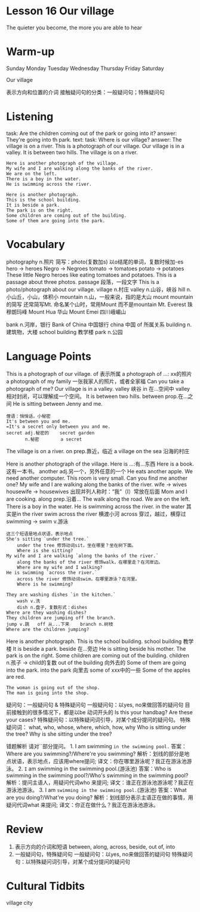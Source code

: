 # Lesson 16 Our village

The quieter you become, the more you are able to hear

# Warm-up

Sunday
Monday
Tuesday
Wednesday
Thursday
Friday
Saturday

Our village

表示方向和位置的介词
接触疑问句的分类：一般疑问句；特殊疑问句

# Listening

task:
    Are the children coming out of the park or going into it?
answer:
    They're going into th park.
text:
    task:
        Where is our village?
    answer:
        The village is on a river.
    This is a photograph of our village.
    Our village is in a valley.
    It is between two hills.
    The village is on a river.

    Here is another photograph of the village.
    My wife and I are walking along the banks of the river.
    We are on the left.
    There is a boy in the water.
    He is swimming across the river.

    Here is another photograph.
    This is the school building.
    It is beside a park.
    The park is on the right.
    Some children are coming out of the building.
    Some of them are going into the park.

# Vocabulary

photography n.照片 简写：photo(复数加s)
以o结尾的单词，复数时候加-es
    hero -> heroes
    Negro -> Negroes
    tomato -> tomatoes
    potato -> potatoes
    These little Negro heroes like eating tomatoes and potatoes.
    This is a passage about three photos.
        passage 段落，一段文字
    This is a photo/photograph about our village.
village n.村庄
valley n.山谷，峡谷
hill n.小山丘，小山，体积小
mountain n.山，一般来说，指的是大山
mount mountain的简写
    还常简写Mt.
命名某个山时，常用Mount 而不是mountain
    Mt. Everest 珠穆朗玛峰
    Mount Hua 华山
    Mount Emei 四川峨嵋山

bank n.河岸，银行
    Bank of China 中国银行
    china 中国
    of 所属关系
building n.建筑物，大楼
    school building 教学楼
park n.公园

# Language Points

This is a photograph of our village.
    of 表示所属
    a photograph of ...: xx的照片
    a photograph of my family 一张我家人的照片，或者全家福
    Can you take a photograph of me?
Our village is in a valley.
    valley 峡谷
    in 在...空间中
    valley 相对封闭，可以理解成一个空间。
It is between two hills.
    between prop.在...之间
    He is sitting between Jenny and me.

    俚语：悄悄话，小秘密
    It's between you and me.
    =It's a secret only between you and me.
    secret adj.秘密的    secret garden
           n.秘密        a secret
The village is on a river.
    on prep.靠近，临近
    a village on the sea 沿海的村庄

Here is another photograph of the village.
    Here is ...:有...东西
    Here is a book. 这有一本书。
    another adj.另一个，另外任意的一个
    He eats another apple.
    We need another computer.
    This room is very small. Can you find me another one?
My wife and I are walking along the banks of the river.
    wife -> wives
    housewife -> housewives
    出现并列人称时：“我”（I）常放在后面
    Mom and I are cooking.
    along prep.沿着...
        The walk along the road.
We are on the left.
There is a boy in the water.
He is swimming across the river.
    in the water 其实是in the river
    swim across the river 横渡小河
    across 穿过，越过，横穿过
    swimming -> swim v.游泳

    这三个短语是地点状语，表示地点
    She's sitting `under the tree.`
        under the tree 修饰动词sit，坐在哪里？坐在树下面。
        Where is she sitting?
    My wife and I are walking `along the banks of the river.`
        along the banks of the river 修饰walk，在哪里走？在河岸边。
        Where are my wife and I walking?
    He is swimming `across the river.`
        across the river 修饰动词swim，在哪里游泳？在河里。
        Where is he swimming?

    They are washing dishes `in the kitchen.`
        wash v.洗
        dish n.盘子，复数形式：dishes
    Where are they washing dishes?
    They children are jumping off the branch.
    jump v.跳   off 从...下来    branch n.树枝
    Where are the children jumping?
Here is another photograph.
This is the school building.
    school building 教学楼
It is beside a park.
    beside 在...旁边
    He is sitting beside his mother.
The park is on the right.
Some children are coming out of the building.
    children n.孩子 -> child的复数
    out of the building 向外去的
Some of them are going into the park.
    into the park 向里去
    some of xxx中的一些
    Some of the apples are red.

    The woman is going out of the shop.
    The man is going into the shop.


疑问句：一般疑问句 & 特殊疑问句
一般疑问句：以yes, no来做回答的疑问句
目前接触到的很多情况下，都是以be 动词开头的
Is this your handbag?
Are these your cases?
特殊疑问句：以特殊疑问词引导，对某个成分提问的疑问句。
特殊疑问词：
    what, who, whose, where, which, how, why
Who is sitting under the tree?
Why is she sitting under the tree?

错题解析
    请对``部分提问。
    1. I am swimming `in the swimming pool.`
    答案：Where are you swimming?/Where're you swimming?
    解析：划线的部分是地点状语，表示地点，应该用where提问;
    译文：你在哪里游泳呢？我正在游泳池游泳。
    2. `I` am swimming in the swimming pool.(游泳池)
    答案：Who is swimming in the swimming pool?/Who's swimming in the swimming pool?
    解析：提问主语人，用疑问代词who 来提问;
    译文：谁正在游泳池游泳呢？我正在游泳池游泳。
    3. I am `swimming in the swimming pool.`(游泳池)
    答案：What are you doing?/What're you doing?
    解析：划线部分表示主语正在做的事情，用疑问代词what 来提问;
    译文：你正在做什么？我正在游泳池游泳。

# Review

1. 表示方向的介词和短语
    between, along, across, beside, out of, into
2. 一般疑问句，特殊疑问句
    一般疑问句：以yes, no来做回答的疑问句
    特殊疑问句：以特殊疑问词引导，对某个成分提问的疑问句

# Cultural Tidbits

village
city